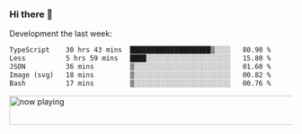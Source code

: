 ### Hi there 👋

Development the last week:
<!--START_SECTION:waka-->

```txt
TypeScript    30 hrs 43 mins  ████████████████████▒░░░░   80.90 %
Less          5 hrs 59 mins   ████░░░░░░░░░░░░░░░░░░░░░   15.80 %
JSON          36 mins         ▒░░░░░░░░░░░░░░░░░░░░░░░░   01.60 %
Image (svg)   18 mins         ▒░░░░░░░░░░░░░░░░░░░░░░░░   00.82 %
Bash          17 mins         ▒░░░░░░░░░░░░░░░░░░░░░░░░   00.76 %
```

<!--END_SECTION:waka-->

<!--
**JASONPANGGO/jasonpanggo** is a ✨ _special_ ✨ repository because its `README.md` (this file) appears on your GitHub profile.

Here are some ideas to get you started:

- 🔭 I’m currently working on ...
- 🌱 I’m currently learning ...
- 👯 I’m looking to collaborate on ...
- 🤔 I’m looking for help with ...
- 💬 Ask me about ...
- 📫 How to reach me: ...
- 😄 Pronouns: ...
- ⚡ Fun fact: ...
-->

<a href="https://volt.fm/user/q8yd9e79csfr57rt" target="_blank"><img src="https://spotify-badge-egoist.vercel.app/api/now-playing" width="540" height="52" alt="now playing"></a>
